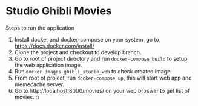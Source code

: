 # Studio Ghibli Movies

Steps to run the application
1. Install docker and docker-compose on your system, go to https://docs.docker.com/install/
2. Clone the project and checkout to develop branch.
3. Go to root of project directory and run `docker-compose build` to setup the web application image.
4. Run `docker images ghibli_studio_web` to check created image.
5. From root of project, run `docker-compose up`, this will start web app and memecache server.
6. Go to http://localhost:8000/movies/ on your web broswer to get list of movies. :) 
